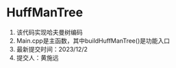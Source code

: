 # HuffManTree

1. 该代码实现哈夫曼树编码
2. Main.cpp是主函数，其中buildHuffManTree()是功能入口
3. 最新提交时间：2023/12/2
4. 提交人：黄施远
